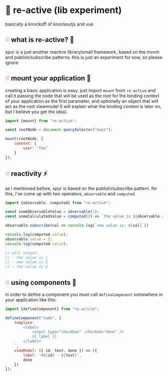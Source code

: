 # 🧪 re-active (lib experiment)

basically a knockoff of knockoutjs and vue

## <span style="color: pink">#</span> what is re-active? 🤔

spur is a just another reactive library/small framework, based on the mvvm and publish/subscribe patterns. this is just an experiment for now, so please ignore

## <span style="color: pink">#</span> mount your application 🚀

creating a basic application is easy. just import `mount` from `re-active` and call it passing the node that will be used as the root for the binding context of your application as the first parameter, and optionally an object that will act as the root viewmodel (I will explain what the binding context is later on, but I believe you get the idea).

```JavaScript
import {mount} from "re-active";

const rootNode = document.querySelector("main");

mount(rootNode, {
    context: {
        user: "foo"
    }
});
```

## <span style="color: pink">#</span> reactivity ⚡

as i mentioned before, spur is based on the publish/subscribe pattern. for this, i've come up with two operators, `observable` and `computed`.

```javascript
import {observable, computed} from "re-active";

const someObservableValue = observable(1);
const someCalculatedValue = computed(() => `the value is ${observable.value}`)

observable.subscribe(val => console.log(`new value is: ${val}`))

console.log(computed.value);
observable.value = 2;
console.log(computed.value);

// will output:
// - the value is 1
// - new value is 2
// - the value is 2
```

## <span style="color: pink">#</span> using components 🧩

in order to define a component you must call `defineComponent` somewhere in your application like this: 

```javascript
import {defineComponent} from "re-active";

defineComponent("todo", {
    template: `
        <label>
            <input type="checkbox" :checked="done" />
            {{ label }}
        </label>
    `,
    viewModel: ({ id, text, done }) => ({
        label: `#${id} - ${text}`,
        done
    })
});
```
